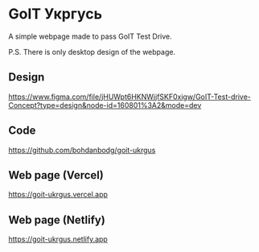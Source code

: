 # GoIT Укргусь

A simple webpage made to pass GoIT Test Drive.

P.S. There is only desktop design of the webpage.

## Design

https://www.figma.com/file/jHUWpt6HKNWjjfSKF0xigw/GoIT-Test-drive-Concept?type=design&node-id=160801%3A2&mode=dev

## Code

https://github.com/bohdanbodg/goit-ukrgus

## Web page (Vercel)

https://goit-ukrgus.vercel.app

## Web page (Netlify)

https://goit-ukrgus.netlify.app
